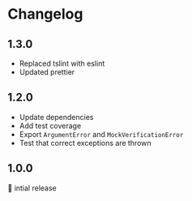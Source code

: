 # Changelog

## 1.3.0

- Replaced tslint with eslint
- Updated prettier

## 1.2.0

- Update dependencies
- Add test coverage
- Export `ArgumentError` and `MockVerificationError`
- Test that correct exceptions are thrown

## 1.0.0

:baby: intial release
